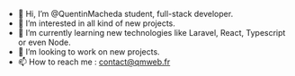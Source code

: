 - 👋 Hi, I’m @QuentinMacheda student, full-stack developer.
- 👀 I’m interested in all kind of new projects.
- 🌱 I’m currently learning new technologies like Laravel, React, Typescript or even Node.
- 💞️ I’m looking to work on new projects.
- 📫 How to reach me : contact@qmweb.fr
  
